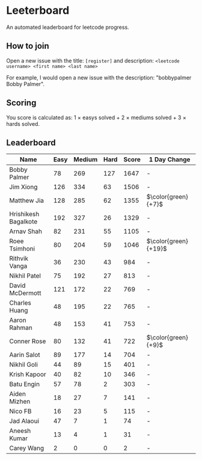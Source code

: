 # Leeterboard

An automated leaderboard for leetcode progress.

## How to join

Open a new issue with the title: `[register]` and description:
`<leetcode username> <first name> <last name>`

For example, I would open a new issue with the description: "bobbypalmer Bobby Palmer".

## Scoring

You score is calculated as:
1 $\times$ easys solved + 2 $\times$ mediums solved + 3 $\times$ hards solved.

## Leaderboard
| Name | Easy | Medium | Hard | Score | 1 Day Change |
| --- | --- | --- | --- | --- | --- |
| Bobby Palmer | 78 | 269 | 127 | 1647 | - |
| Jim Xiong | 126 | 334 | 63 | 1506 | - |
| Matthew Jia | 128 | 285 | 62 | 1355 | $\color{green}{+7}$ |
| Hrishikesh Bagalkote | 192 | 327 | 26 | 1329 | - |
| Arnav Shah | 82 | 231 | 55 | 1105 | - |
| Roee Tsimhoni | 80 | 204 | 59 | 1046 | $\color{green}{+19}$ |
| Rithvik Vanga | 36 | 230 | 43 | 984 | - |
| Nikhil Patel | 75 | 192 | 27 | 813 | - |
| David McDermott | 121 | 172 | 22 | 769 | - |
| Charles Huang | 48 | 195 | 22 | 765 | - |
| Aaron Rahman | 48 | 153 | 41 | 753 | - |
| Conner Rose | 80 | 132 | 41 | 722 | $\color{green}{+9}$ |
| Aarin Salot | 89 | 177 | 14 | 704 | - |
| Nikhil Goli | 44 | 89 | 15 | 401 | - |
| Krish Kapoor | 40 | 82 | 10 | 346 | - |
| Batu Engin | 57 | 78 | 2 | 303 | - |
| Aiden Mizhen | 18 | 27 | 7 | 141 | - |
| Nico FB | 16 | 23 | 5 | 115 | - |
| Jad Alaoui | 47 | 7 | 1 | 74 | - |
| Aneesh Kumar | 13 | 4 | 1 | 31 | - |
| Carey Wang | 2 | 0 | 0 | 2 | - |
